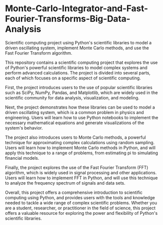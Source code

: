 # Monte-Carlo-Integrator-and-Fast-Fourier-Transforms-Big-Data-Analysis
Scientific computing project using Python's scientific libraries to model a driven oscillating system, implement Monte Carlo methods, and use the Fast Fourier Transform algorithm.

This repository contains a scientific computing project that explores the use of Python's powerful scientific libraries to model complex systems and perform advanced calculations. The project is divided into several parts, each of which focuses on a specific aspect of scientific computing.

First, the project introduces users to the use of popular scientific libraries such as SciPy, NumPy, Pandas, and Matplotlib, which are widely used in the scientific community for data analysis, visualization, and modeling.

Next, the project demonstrates how these libraries can be used to model a driven oscillating system, which is a common problem in physics and engineering. Users will learn how to use Python notebooks to implement the necessary mathematical equations and generate visualizations of the system's behavior.

The project also introduces users to Monte Carlo methods, a powerful technique for approximating complex calculations using random sampling. Users will learn how to implement Monte Carlo methods in Python, and will apply this technique to a range of problems, from estimating pi to simulating financial models.

Finally, the project explores the use of the Fast Fourier Transform (FFT) algorithm, which is widely used in signal processing and other applications. Users will learn how to implement FFT in Python, and will use this technique to analyze the frequency spectrum of signals and data sets.

Overall, this project offers a comprehensive introduction to scientific computing using Python, and provides users with the tools and knowledge needed to tackle a wide range of complex scientific problems. Whether you are a student, researcher, or practitioner in the field of science, this project offers a valuable resource for exploring the power and flexibility of Python's scientific libraries.
